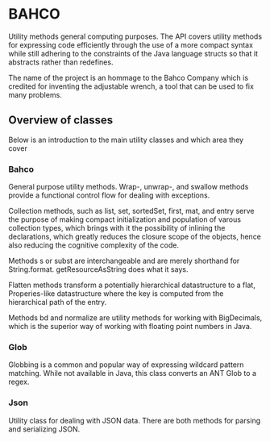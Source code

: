 BAHCO
=====
Utility methods general computing purposes.  The API covers utility methods for expressing code efficiently through the use of a more compact syntax while still adhering to the constraints of the Java language structs so that it abstracts rather than redefines.

The name of the project is an hommage to the Bahco Company which is credited for inventing the adjustable wrench, a tool that can be used to fix many problems.

## Overview of classes
Below is an introduction to the main utility classes and which area they cover

### Bahco
General purpose utility methods.  Wrap-, unwrap-, and swallow methods provide a functional control flow for dealing with exceptions.

Collection methods, such as list, set, sortedSet, first, mat, and entry serve the purpose of making compact initialization and population of varous collection types, which brings with it the possibility of inlining the declarations, which greatly reduces the closure scope of the objects, hence also reducing the cognitive complexity of the code.

Methods s or subst are interchangeable and are merely shorthand for String.format.  getResourceAsString does what it says.

Flatten methods transform a potentially hierarchical datastructure to a flat, Properies-like datastructure where the key is computed from the hierarchical path of the entry.

Methods bd and normalize are utility methods for working with BigDecimals, which is the superior way of working with floating point numbers in Java.

### Glob
Globbing is a common and popular way of expressing wildcard pattern matching.  While not available in Java, this class converts an ANT Glob to a regex.

### Json
Utility class for dealing with JSON data.  There are both methods for parsing and serializing JSON.